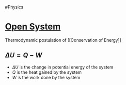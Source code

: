 #Physics 
# [Open System](https://www.tec-science.com/thermodynamics/thermodynamic-processes-in-open-systems/first-law-of-thermodynamics-for-open-systems-derivation/)
Thermodynamic postulation of [[Conservation of Energy]]
## $\displaystyle \Delta U=Q-W$
* $\displaystyle \Delta U$ is the change in potential energy of the system
* $\displaystyle Q$ is the heat gained by the system
* $\displaystyle W$ is the work done by the system